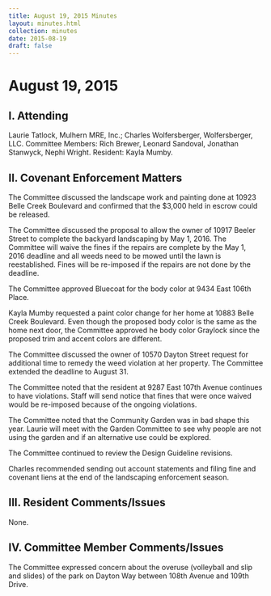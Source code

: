 ```yaml
---
title: August 19, 2015 Minutes
layout: minutes.html
collection: minutes
date: 2015-08-19
draft: false
---
```

# August 19, 2015

## I. Attending
Laurie Tatlock, Mulhern MRE, Inc.; Charles Wolfersberger, Wolfersberger, LLC.  Committee Members: Rich Brewer, Leonard Sandoval, Jonathan Stanwyck, Nephi Wright.  Resident:  Kayla Mumby.

## II. Covenant Enforcement Matters
The Committee discussed the landscape work and painting done at 10923 Belle Creek Boulevard and confirmed that the $3,000 held in escrow could be released.

The Committee discussed the proposal to allow the owner of 10917 Beeler Street to complete the backyard landscaping by May 1, 2016.  The Committee will waive the fines if the repairs are complete by the May 1, 2016 deadline and all weeds need to be mowed until the lawn is reestablished.  Fines will be re-imposed if the repairs are not done by the deadline.

The Committee approved Bluecoat for the body color at 9434 East 106th Place.

Kayla Mumby requested a paint color change for her home at 10883 Belle Creek Boulevard.  Even though the proposed body color is the same as the home next door, the Committee approved he body color Graylock since the proposed trim and accent colors are different.

The Committee discussed the owner of 10570 Dayton Street request for additional time to remedy the weed violation at her property.  The Committee extended the deadline to August 31.

The Committee noted that the resident at 9287 East 107th Avenue continues to have violations.  Staff will send notice that fines that were once waived would be re-imposed because of the ongoing violations.

The Committee noted that the Community Garden was in bad shape this year.  Laurie will meet with the Garden Committee to see why people are not using the garden and if an alternative use could be explored.

The Committee continued to review the Design Guideline revisions.

Charles recommended sending out account statements and filing fine and covenant liens at the end of the landscaping enforcement season.

## III. Resident Comments/Issues
None.

## IV. Committee Member Comments/Issues
The Committee expressed concern about the overuse (volleyball and slip and slides) of the park on Dayton Way between 108th Avenue and 109th Drive.  
